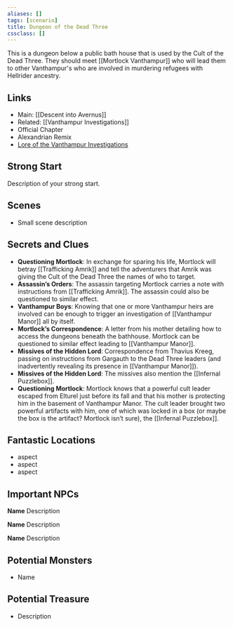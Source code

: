 ```yaml
---
aliases: []
tags: [scenario]
title: Dungeon of the Dead Three
cssclass: []
---
```


This is a dungeon below a public bath house that is used by the Cult of the Dead Three. They should meet [[Mortlock Vanthampur]] who will lead them to other Vanthampur's who are involved in murdering refugees with Hellrider ancestry.

## Links

- Main: [[Descent into Avernus]]
- Related: [[Vanthampur Investigations]]
- Official Chapter
- Alexandrian Remix
- [Lore of the Vanthampur Investigations](https://thealexandrian.net/wordpress/44320/roleplaying-games/remixing-avernus-part-3b-lore-of-the-vanthampur-investigations)

## Strong Start

Description of your strong start.

## Scenes

- Small scene description

## Secrets and Clues

- **Questioning Mortlock**: In exchange for sparing his life, Mortlock will betray [[Trafficking Amrik]] and tell the adventurers that Amrik was giving the Cult of the Dead Three the names of who to target.
- **Assassin’s Orders**: The assassin targeting Mortlock carries a note with instructions from [[Trafficking Amrik]]. The assassin could also be questioned to similar effect.
- **Vanthampur Boys**: Knowing that one or more Vanthampur heirs are involved can be enough to trigger an investigation of [[Vanthampur Manor]] all by itself.
- **Mortlock’s Correspondence**: A letter from his mother detailing how to access the dungeons beneath the bathhouse. Mortlock can be questioned to similar effect leading to [[Vanthampur Manor]].
- **Missives of the Hidden Lord**: Correspondence from Thavius Kreeg, passing on instructions from Gargauth to the Dead Three leaders (and inadvertently revealing its presence in [[Vanthampur Manor]]).
- **Missives of the Hidden Lord**: The missives also mention the [[Infernal Puzzlebox]].
- **Questioning Mortlock**: Mortlock knows that a powerful cult leader escaped from Elturel just before its fall and that his mother is protecting him in the basement of Vanthampur Manor. The cult leader brought two powerful artifacts with him, one of which was locked in a box (or maybe the box is the artifact? Mortlock isn’t sure), the [[Infernal Puzzlebox]].

## Fantastic Locations

- aspect
- aspect
- aspect

## Important NPCs

**Name** Description

**Name** Description

**Name** Description

## Potential Monsters

- Name

## Potential Treasure

- Description

